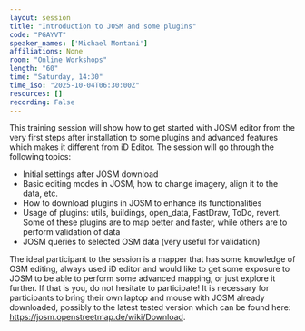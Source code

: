 ```yaml
---
layout: session
title: "Introduction to JOSM and some plugins"
code: "PGAYVT"
speaker_names: ['Michael Montani']
affiliations: None
room: "Online Workshops"
length: "60"
time: "Saturday, 14:30"
time_iso: "2025-10-04T06:30:00Z"
resources: []
recording: False
---
```


This training session will show how to get started with JOSM editor from the very first steps after installation to some plugins and advanced features which makes it different from iD Editor.
The session will go through the following topics:
- Initial settings after JOSM download
- Basic editing modes in JOSM, how to change imagery, align it to the data, etc.
- How to download plugins in JOSM to enhance its functionalities
- Usage of plugins: utils, buildings, open_data, FastDraw, ToDo, revert. Some of these plugins are to map better and faster, while others are to perform validation of data
- JOSM queries to selected OSM data (very useful for validation)

The ideal participant to the session is a mapper that has some knowledge of OSM editing, always used iD editor and would like to get some exposure to JOSM to be able to perform some advanced mapping, or just explore it further. If that is you, do not hesitate to participate!
It is necessary for participants to bring their own laptop and mouse with JOSM already downloaded, possibly to the latest tested version which can be found here: https://josm.openstreetmap.de/wiki/Download.

